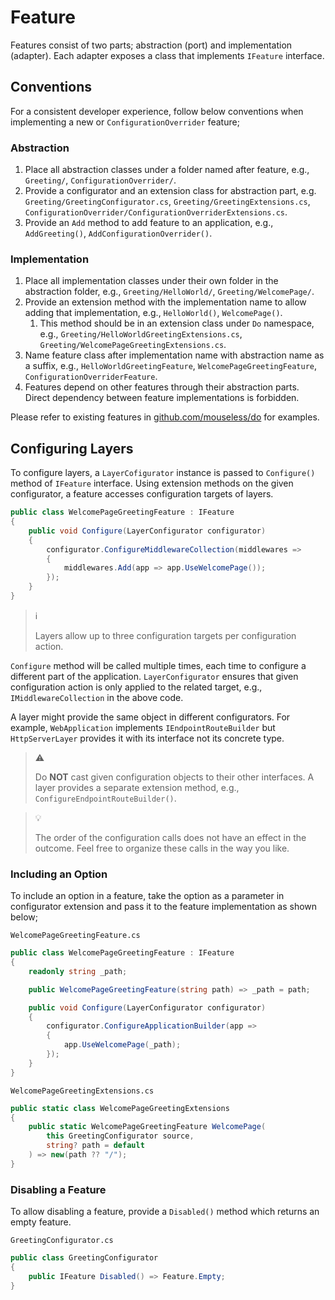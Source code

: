 # Feature

Features consist of two parts; abstraction (port) and implementation (adapter).
Each adapter exposes a class that implements `IFeature` interface.

## Conventions

For a consistent developer experience, follow below conventions when
implementing a new or `ConfigurationOverrider` feature;

### Abstraction

1. Place all abstraction classes under a folder named after feature, e.g.,
   `Greeting/`, `ConfigurationOverrider/`.
1. Provide a configurator and an extension class for abstraction part, e.g.
   `Greeting/GreetingConfigurator.cs`, `Greeting/GreetingExtensions.cs`, 
   `ConfigurationOverrider/ConfigurationOverriderExtensions.cs`.
1. Provide an `Add` method to add feature to an application, e.g.,
   `AddGreeting()`, `AddConfigurationOverrider()`.

### Implementation

1. Place all implementation classes under their own folder in the abstraction
   folder, e.g., `Greeting/HelloWorld/`, `Greeting/WelcomePage/`.
1. Provide an extension method with the implementation name to allow adding
   that implementation, e.g., `HelloWorld()`, `WelcomePage()`.
   1. This method should be in an extension class under `Do` namespace, e.g.,
      `Greeting/HelloWorldGreetingExtensions.cs`,
      `Greeting/WelcomePageGreetingExtensions.cs`.
1. Name feature class after implementation name with abstraction name as a
   suffix, e.g., `HelloWorldGreetingFeature`, `WelcomePageGreetingFeature`, 
   `ConfigurationOverriderFeature`.
1. Features depend on other features through their abstraction parts. Direct
   dependency between feature implementations is forbidden.

Please refer to existing features in [github.com/mouseless/do][] for examples.

## Configuring Layers

To configure layers, a `LayerCofigurator` instance is passed to `Configure()`
method of `IFeature` interface. Using extension methods on the given
configurator, a feature accesses configuration targets of layers.

```csharp
public class WelcomePageGreetingFeature : IFeature
{
    public void Configure(LayerConfigurator configurator)
    {
        configurator.ConfigureMiddlewareCollection(middlewares =>
        {
            middlewares.Add(app => app.UseWelcomePage());
        });
    }
}
```

> :information_source:
>
> Layers allow up to three configuration targets per configuration action.

`Configure` method will be called multiple times, each time to configure a
different part of the application. `LayerConfigurator` ensures that given
configuration action is only applied to the related target, e.g.,
`IMiddlewareCollection` in the above code.

A layer might provide the same object in different configurators. For example,
`WebApplication` implements `IEndpointRouteBuilder` but `HttpServerLayer`
provides it with its interface not its concrete type.

> :warning:
>
> Do __NOT__ cast given configuration objects to their other interfaces. A
> layer provides a separate extension method, e.g.,
> `ConfigureEndpointRouteBuilder()`.

> :bulb:
>
> The order of the configuration calls does not have an effect in the outcome.
> Feel free to organize these calls in the way you like.

### Including an Option

To include an option in a feature, take the option as a parameter in
configurator extension and pass it to the feature implementation as shown
below;

`WelcomePageGreetingFeature.cs`
```csharp
public class WelcomePageGreetingFeature : IFeature
{
    readonly string _path;

    public WelcomePageGreetingFeature(string path) => _path = path;

    public void Configure(LayerConfigurator configurator)
    {
        configurator.ConfigureApplicationBuilder(app =>
        {
            app.UseWelcomePage(_path);
        });
    }
}
```

`WelcomePageGreetingExtensions.cs`
```csharp
public static class WelcomePageGreetingExtensions
{
    public static WelcomePageGreetingFeature WelcomePage(
        this GreetingConfigurator source,
        string? path = default
    ) => new(path ?? "/");
}
```

### Disabling a Feature

To allow disabling a feature, provide a `Disabled()` method which returns an
empty feature.

`GreetingConfigurator.cs`
```csharp
public class GreetingConfigurator
{
    public IFeature Disabled() => Feature.Empty;
}
```

[github.com/mouseless/do]:https://github.com/mouseless/do

